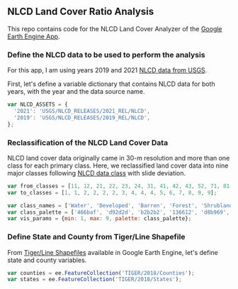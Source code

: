 ## NLCD Land Cover Ratio Analysis

This repo contains code for the NLCD Land Cover Analyzer of the [Google Earth Engine App](https://siddikbrur.users.earthengine.app/view/nlcd-land-cover-analyzer).

### Define the NLCD data to be used to perform the analysis

For this app, I am using years 2019 and 2021 [NLCD data from USGS](https://www.usgs.gov/centers/eros/science/national-land-cover-database).

First, let's define a variable dictionary that contains NLCD data for both years, with the year and the data source name.

```javascript
var NLCD_ASSETS = {
  '2021': 'USGS/NLCD_RELEASES/2021_REL/NLCD',
  '2019': 'USGS/NLCD_RELEASES/2019_REL/NLCD',
};
```
### Reclassification of the NLCD Land Cover Data
NLCD land cover data originally came in 30-m resolution and more than one class for each primary class.
Here, we reclassified land cover data into nine major classes following [NLCD data class](https://www.mrlc.gov/data/legends/national-land-cover-database-class-legend-and-description) with slide deviation.
```javascript
var from_classes = [11, 12, 21, 22, 23, 24, 31, 41, 42, 43, 52, 71, 81, 82, 90, 95];
var to_classes = [1, 1, 2, 2, 2, 2, 3, 4, 4, 4, 5, 6, 7, 8, 9, 9];

var class_names = ['Water', 'Developed', 'Barren', 'Forest', 'Shrubland', 'Grassland', 'Pasture', 'Agriculture', 'Wetlands'];
var class_palette = ['466baf', 'd92d2d', 'b2b2b2', '136612', 'd8b969', 'a3cc51', 'e0e000', 'ab6c24', '6ca986'];
var vis_params = {min: 1, max: 9, palette: class_palette};
```

### Define State and County from Tiger/Line Shapefile
From [Tiger/Line Shapefiles](https://www.census.gov/geographies/mapping-files/time-series/geo/tiger-line-file.html) available in Google Earth Engine, let's define state
and county variables.
```javascript
var counties = ee.FeatureCollection('TIGER/2018/Counties');
var states = ee.FeatureCollection('TIGER/2018/States');
```

